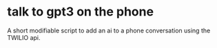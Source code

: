 # talk to gpt3 on the phone
A short modifiable script to add an ai to a phone conversation using the TWILIO api.
